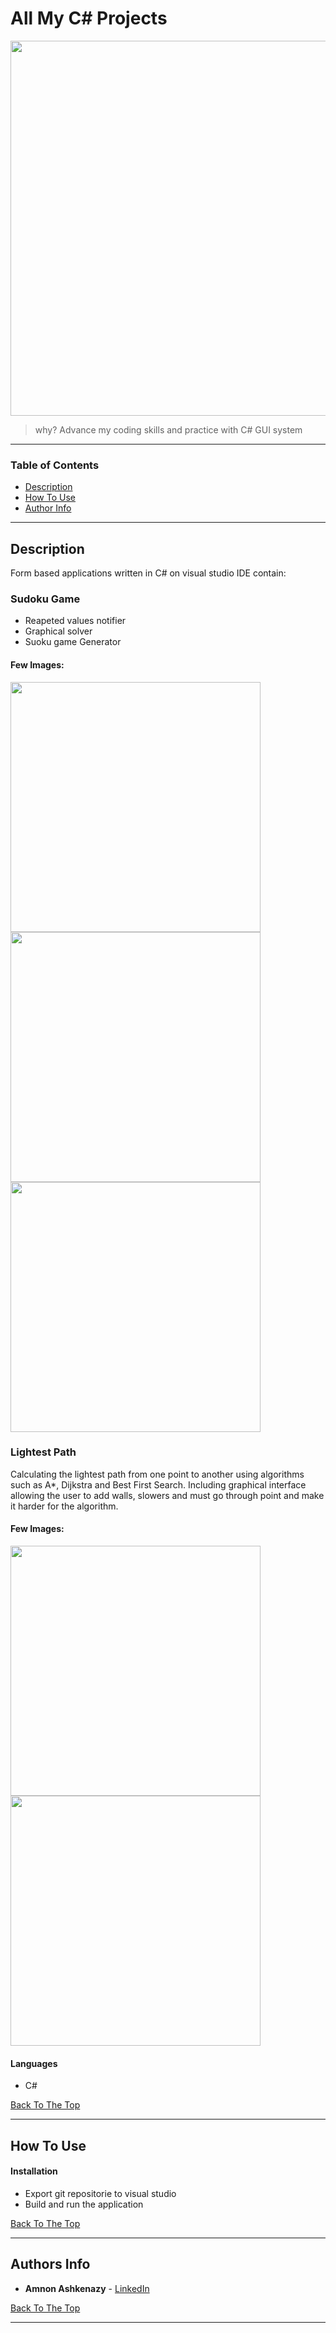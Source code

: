 # All My C# Projects

<img src="https://user-images.githubusercontent.com/58009020/82718018-9109d180-9ca8-11ea-80bc-5d29a74f5219.png" width = "600"/>

> why? Advance my coding skills and practice with C# GUI system

---

### Table of Contents

- [Description](#description)
- [How To Use](#How-To-Use)
- [Author Info](#author-info)

---

## Description

Form based applications written in C# on visual studio IDE contain:

### Sudoku Game
 - Reapeted values notifier 
 - Graphical solver 
 - Suoku game Generator

#### Few Images:

<img src="https://user-images.githubusercontent.com/58009020/82718359-bb5c8e80-9caa-11ea-8824-871e558a37b0.png" width = "400"/>
<img src="https://user-images.githubusercontent.com/58009020/82718333-91a36780-9caa-11ea-8f6c-965a0b2668a9.png" width = "400"/>
<img src="https://user-images.githubusercontent.com/58009020/82718475-65d4b180-9cab-11ea-9dff-c9cb119ac2dd.png" width = "400"/>

### Lightest Path
Calculating the lightest path from one point to another using algorithms such as A*, Dijkstra and Best First Search.
Including graphical interface allowing the user to add walls, slowers and must go through point and make it harder for the algorithm.

#### Few Images:

<img src="https://user-images.githubusercontent.com/58009020/82718698-b39de980-9cac-11ea-9e2b-21aeda6ef510.png" width = "400"/>
<img src="https://user-images.githubusercontent.com/58009020/82718850-e0063580-9cad-11ea-9a0a-5ef19ba1c4a2.png" width = "400"/>


#### Languages

- C#

[Back To The Top](#Table-of-Contents)

---

## How To Use

#### Installation

- Export git repositorie to visual studio
- Build and run the application

[Back To The Top](#Table-of-Contents)

---

## Authors Info

* **Amnon Ashkenazy** - [LinkedIn](https://www.linkedin.com/in/amnon-ashkenazy-a1590b181/)

[Back To The Top](#Table-of-Contents)

---
